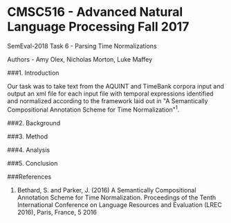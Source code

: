 # CMSC516 - Advanced Natural Language Processing Fall 2017
SemEval-2018 Task 6 - Parsing Time Normalizations

Authors - Amy Olex, Nicholas Morton, Luke Maffey

###1.  Introduction

Our task was to take text from the AQUINT and TimeBank corpora input and output an xml file for each input file with temporal expressions identified and normalized according to the framework laid out in "A Semantically Compositional Annotation Scheme for Time Normalization"<sup>1</sup>.  


###2.  Background


###3.  Method


###4.  Analysis


###5.  Conclusion


###References

1. Bethard, S. and Parker, J. (2016) A Semantically Compositional Annotation Scheme for Time Normalization. Proceedings of the Tenth International Conference on Language Resources and Evaluation (LREC 2016), Paris, France, 5 2016